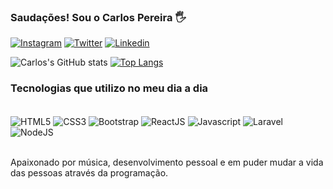 ### Saudações! Sou o Carlos Pereira 🖐️

[![Instagram](https://img.shields.io/badge/Instagram-E4405F?style=for-the-badge&logo=instagram&logoColor=white)](https://www.instagram.com/carl0spereira/?hl=en)
[![Twitter](https://img.shields.io/badge/Twitter-1DA1F2?style=for-the-badge&logo=twitter&logoColor=white
)](https://twitter.com/carl0spereiira) 
[![Linkedin](https://img.shields.io/badge/LinkedIn-0077B5?style=for-the-badge&logo=linkedin&logoColor=white)](https://www.linkedin.com/in/carl0spereira/)

![Carlos's GitHub stats](https://github-readme-stats.vercel.app/api?username=carl0spereira&show_icons=true&theme=dracula)
[![Top Langs](https://github-readme-stats.vercel.app/api/top-langs/?username=carl0spereira&layout=compact)](https://github.com/anuraghazra/github-readme-stats)

### Tecnologias que utilizo no meu dia a dia

<div style="display: inline_block"><br/>
    <img align="center" alt="HTML5" src="https://img.shields.io/badge/HTML5-E34F26?style=for-the-badge&logo=html5&logoColor=white"/>
    <img align="center" alt="CSS3" src="https://img.shields.io/badge/CSS3-1572B6?style=for-the-badge&logo=css3&logoColor=white"/>
    <img align="center" alt="Bootstrap" src="https://img.shields.io/badge/Bootstrap-563D7C?style=for-the-badge&logo=bootstrap&logoColor=white"/>
    <img align="center" alt="ReactJS" src="https://img.shields.io/badge/React-20232A?style=for-the-badge&logo=react&logoColor=61DAFB"/>
    <img align="center" alt="Javascript" src="https://img.shields.io/badge/JavaScript-323330?style=for-the-badge&logo=javascript&logoColor=F7DF1E"/>
    <img align="center" alt="Laravel" src="https://img.shields.io/badge/Laravel-FF2D20?style=for-the-badge&logo=laravel&logoColor=white"/>
    <img align="center" alt="NodeJS" src="https://img.shields.io/badge/Node.js-43853D?style=for-the-badge&logo=node.js&logoColor=white"/>
</div><br/>

Apaixonado por música, desenvolvimento pessoal e em puder mudar a vida das pessoas através da programação.
